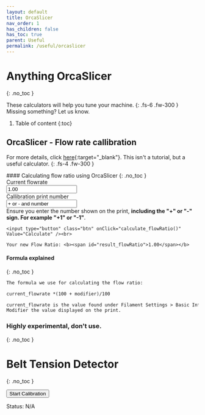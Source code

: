 ```yaml
---
layout: default
title: OrcaSlicer
nav_order: 1
has_children: false
has_toc: true
parent: Useful
permalink: /useful/orcaslicer
---
```


<script src="../../../scripts/calculators.js"></script>

# <i class="bi bi-calculator"></i> Anything OrcaSlicer
{: .no_toc }

These calculators will help you tune your machine.
{: .fs-6 .fw-300 }
Missing something? Let us know.

1. Table of content
{:toc}

## OrcaSlicer - Flow rate callibration

For more details, click [here](https://github.com/SoftFever/OrcaSlicer/wiki/Calibration#flow-rate){:target="_blank"}. This isn't a tutorial, but a useful calculator.
{: .fs-4 .fw-300 }

<div class="code-example" markdown="1">
#### Calculating flow ratio using OrcaSlicer
{: .no_toc }
<form>
    Current flowrate<br><input type="text" class="textfield_dark" id="flowRatio" Value="1.00"/><br>
    Callibration print number<br><input type="text" class="textfield_dark" id="flowRatioModifier" Value="+ or - and number"/><br>
    <div class="fs-3 fw-300">Ensure you enter the number shown on the print, <b>including the "+" or "-" sign. For example "+1" or "-1"</b>.</div>
    <div class="status_text_modifier" id="hasValueModifier"></div>

    <input type="button" class="btn" onClick="calculate_flowRatio()" Value="Calculate" /><br>

    Your new Flow Ratio: <b><span id="result_flowRatio">1.00</span></b>
    
</form>

#### Formula explained
{: .no_toc }
</div>

```xml
The formula we use for calculating the flow ratio:

current_flowrate *(100 + modifier)/100

current_flowrate is the value found under Filament Settings > Basic Information > Flow Ratio.
Modifier the value displayed on the print.
```

### Highly experimental, don't use. 
{: .no_toc }

<script src="../../../scripts/hz.js"></script>





<h1>Belt Tension Detector</h1>
{: .no_toc }

<button class="textfield_dark" id="startButton" onclick="initiateListening()">Start Calibration</button>
<p>Status: <span id="frequencyStats">N/A</span></p>
